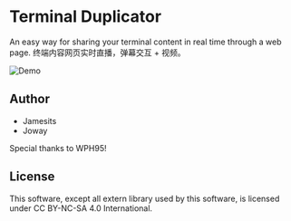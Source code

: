# Terminal Duplicator

An easy way for sharing your terminal content in real time through a web page.
终端内容网页实时直播，弹幕交互 + 视频。

![Demo](https://cloud.githubusercontent.com/assets/1297257/14592671/d9c9ac38-0553-11e6-8678-f964d7da793f.gif)

## Author
 * Jamesits
 * Joway

 Special thanks to WPH95!

## License

This software, except all extern library used by this software, is licensed under CC BY-NC-SA 4.0 International.
